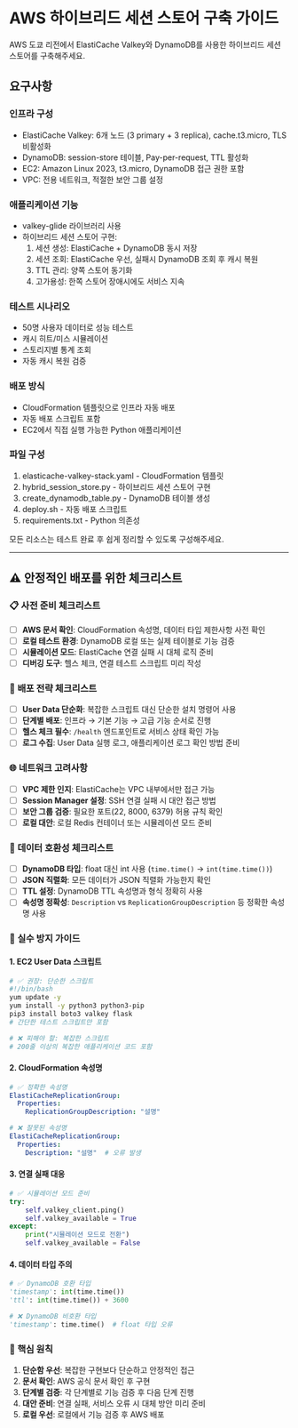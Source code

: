 # AWS 하이브리드 세션 스토어 구축 가이드

AWS 도쿄 리전에서 ElastiCache Valkey와 DynamoDB를 사용한 하이브리드 세션 스토어를 구축해주세요.

## 요구사항

### 인프라 구성
- ElastiCache Valkey: 6개 노드 (3 primary + 3 replica), cache.t3.micro, TLS 비활성화
- DynamoDB: session-store 테이블, Pay-per-request, TTL 활성화
- EC2: Amazon Linux 2023, t3.micro, DynamoDB 접근 권한 포함
- VPC: 전용 네트워크, 적절한 보안 그룹 설정

### 애플리케이션 기능
- valkey-glide 라이브러리 사용
- 하이브리드 세션 스토어 구현:
  1. 세션 생성: ElastiCache + DynamoDB 동시 저장
  2. 세션 조회: ElastiCache 우선, 실패시 DynamoDB 조회 후 캐시 복원
  3. TTL 관리: 양쪽 스토어 동기화
  4. 고가용성: 한쪽 스토어 장애시에도 서비스 지속

### 테스트 시나리오
- 50명 사용자 데이터로 성능 테스트
- 캐시 히트/미스 시뮬레이션
- 스토리지별 통계 조회
- 자동 캐시 복원 검증

### 배포 방식
- CloudFormation 템플릿으로 인프라 자동 배포
- 자동 배포 스크립트 포함
- EC2에서 직접 실행 가능한 Python 애플리케이션

### 파일 구성
1. elasticache-valkey-stack.yaml - CloudFormation 템플릿
2. hybrid_session_store.py - 하이브리드 세션 스토어 구현
3. create_dynamodb_table.py - DynamoDB 테이블 생성
4. deploy.sh - 자동 배포 스크립트
5. requirements.txt - Python 의존성

모든 리소스는 테스트 완료 후 쉽게 정리할 수 있도록 구성해주세요.

---

## ⚠️ 안정적인 배포를 위한 체크리스트

### 📋 **사전 준비 체크리스트**
- [ ] **AWS 문서 확인**: CloudFormation 속성명, 데이터 타입 제한사항 사전 확인
- [ ] **로컬 테스트 환경**: DynamoDB 로컬 또는 실제 테이블로 기능 검증
- [ ] **시뮬레이션 모드**: ElastiCache 연결 실패 시 대체 로직 준비
- [ ] **디버깅 도구**: 헬스 체크, 연결 테스트 스크립트 미리 작성

### 🚀 **배포 전략 체크리스트**
- [ ] **User Data 단순화**: 복잡한 스크립트 대신 단순한 설치 명령어 사용
- [ ] **단계별 배포**: 인프라 → 기본 기능 → 고급 기능 순서로 진행
- [ ] **헬스 체크 필수**: `/health` 엔드포인트로 서비스 상태 확인 가능
- [ ] **로그 수집**: User Data 실행 로그, 애플리케이션 로그 확인 방법 준비

### 🌐 **네트워크 고려사항**
- [ ] **VPC 제한 인지**: ElastiCache는 VPC 내부에서만 접근 가능
- [ ] **Session Manager 설정**: SSH 연결 실패 시 대안 접근 방법
- [ ] **보안 그룹 검증**: 필요한 포트(22, 8000, 6379) 허용 규칙 확인
- [ ] **로컬 대안**: 로컬 Redis 컨테이너 또는 시뮬레이션 모드 준비

### 💾 **데이터 호환성 체크리스트**
- [ ] **DynamoDB 타입**: float 대신 int 사용 (`time.time()` → `int(time.time())`)
- [ ] **JSON 직렬화**: 모든 데이터가 JSON 직렬화 가능한지 확인
- [ ] **TTL 설정**: DynamoDB TTL 속성명과 형식 정확히 사용
- [ ] **속성명 정확성**: `Description` vs `ReplicationGroupDescription` 등 정확한 속성명 사용

### 🔧 **실수 방지 가이드**

#### 1. **EC2 User Data 스크립트**
```bash
# ✅ 권장: 단순한 스크립트
#!/bin/bash
yum update -y
yum install -y python3 python3-pip
pip3 install boto3 valkey flask
# 간단한 테스트 스크립트만 포함

# ❌ 피해야 할: 복잡한 스크립트
# 200줄 이상의 복잡한 애플리케이션 코드 포함
```

#### 2. **CloudFormation 속성명**
```yaml
# ✅ 정확한 속성명
ElastiCacheReplicationGroup:
  Properties:
    ReplicationGroupDescription: "설명"

# ❌ 잘못된 속성명
ElastiCacheReplicationGroup:
  Properties:
    Description: "설명"  # 오류 발생
```

#### 3. **연결 실패 대응**
```python
# ✅ 시뮬레이션 모드 준비
try:
    self.valkey_client.ping()
    self.valkey_available = True
except:
    print("시뮬레이션 모드로 전환")
    self.valkey_available = False
```

#### 4. **데이터 타입 주의**
```python
# ✅ DynamoDB 호환 타입
'timestamp': int(time.time())
'ttl': int(time.time()) + 3600

# ❌ DynamoDB 비호환 타입
'timestamp': time.time()  # float 타입 오류
```

### 🎯 **핵심 원칙**
1. **단순함 우선**: 복잡한 구현보다 단순하고 안정적인 접근
2. **문서 확인**: AWS 공식 문서 확인 후 구현
3. **단계별 검증**: 각 단계별로 기능 검증 후 다음 단계 진행
4. **대안 준비**: 연결 실패, 서비스 오류 시 대체 방안 미리 준비
5. **로컬 우선**: 로컬에서 기능 검증 후 AWS 배포
